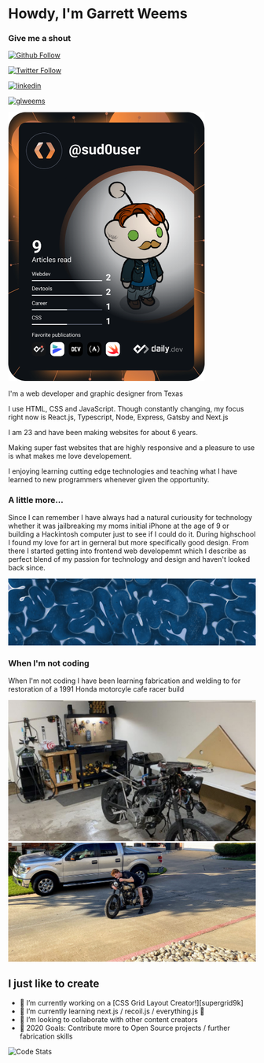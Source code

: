 # Howdy, I'm Garrett Weems

### Give me a shout

[![Github Follow](https://img.shields.io/github/followers/glweems?label=follow&style=social)][github]

[![Twitter Follow](https://img.shields.io/twitter/follow/garrett_txt?style=social)](https://twitter.com/intent/follow?screen_name=garrett_txt&tw_p=followbutton)

[![linkedin](https://img.shields.io/static/v1?logo=linkedin&label=linkedin&style=social&message=glweems&color=blue)][linkedin]

[![glweems](https://img.shields.io/badge/website-glweems.com-blue)][website]

<a href="https://app.daily.dev/DailyDevTips"><img src="https://github.com/glweems/glweems/blob/master/devcard.svg" width="400" alt="Garrett Weems' Dev Card"/></a>

I'm a web developer and graphic designer from Texas

I use HTML, CSS and JavaScript. Though constantly changing, my focus right now is React.js, Typescript, Node, Express, Gatsby and Next.js

I am 23 and have been making websites for about 6 years.

Making super fast websites that are highly responsive and a pleasure to use is what makes me love developement.

I enjoying learning cutting edge technologies and teaching what I have learned to new programmers whenever given the opportunity.

### A little more...

Since I can remember I have always had a natural curiousity for technology whether it was jailbreaking my moms initial iPhone at the age of 9 or building a Hackintosh computer just to see if I could do it. During highschool I found my love for art in gerneral but more specifically good design. From there I started getting into frontend web developemnt which I describe as perfect blend of my passion for technology and design and haven't looked back since.

![Painting](src/assets/painting.jpg)


### When I'm not coding

When I'm not coding I have been learning fabrication and welding to for restoration of a 1991 Honda motorcyle cafe racer build

![Fabrication](src/assets/shop.png)
![Motorcycle Project](src/assets/cafe_cruiser.jpg)

## I just like to create

- 🔭 I’m currently working on a [CSS Grid Layout Creator!][supergrid9k]
- 🌱 I’m currently learning next.js / recoil.js / everything.js 🤣
- 👯 I’m looking to collaborate with other content creators
- 🥅 2020 Goals: Contribute more to Open Source projects / further fabrication skills


![Code Stats](https://github-readme-stats.codestackr.vercel.app/api?username=glweems&show_icons=true&hide_border=true)

[github]: https://github.com/glweems
[website]: https://glweems.com
[instagram]: https://instagram.com/glweems
[linkedin]: https://linkedin.com/in/glweems
